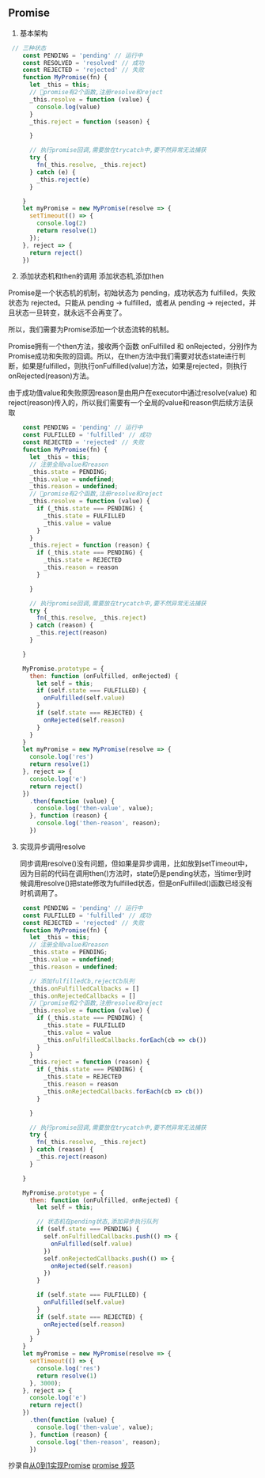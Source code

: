 ## Promise
1. 基本架构
```js
 // 三种状态
    const PENDING = 'pending' // 运行中
    const RESOLVED = 'resolved' // 成功
    const REJECTED = 'rejected' // 失败
    function MyPromise(fn) {
      let _this = this;
      // promise有2个函数,注册resolve和reject
      _this.resolve = function (value) {
        console.log(value)
      }
      _this.reject = function (season) {

      }

      // 执行promise回调,需要放在trycatch中,要不然异常无法捕获
      try {
        fn(_this.resolve, _this.reject)
      } catch (e) {
        _this.reject(e)
      }

    }
    let myPromise = new MyPromise(resolve => {
      setTimeout(() => {
        console.log(2)
        return resolve(1)
      });
    }, reject => {
      return reject()
    })
```

2. 添加状态机和then的调用
  添加状态机,添加then

  Promise是一个状态机的机制，初始状态为 pending，成功状态为 fulfilled，失败状态为 rejected。只能从 pending -> fulfilled，或者从 pending -> rejected，并且状态一旦转变，就永远不会再变了。
    
  所以，我们需要为Promise添加一个状态流转的机制。

  Promise拥有一个then方法，接收两个函数 onFulfilled 和 onRejected，分别作为Promise成功和失败的回调。所以，在then方法中我们需要对状态state进行判断，如果是fulfilled，则执行onFulfilled(value)方法，如果是rejected，则执行onRejected(reason)方法。
    
  由于成功值value和失败原因reason是由用户在executor中通过resolve(value) 和 reject(reason)传入的，所以我们需要有一个全局的value和reason供后续方法获取
```js
    const PENDING = 'pending' // 运行中
    const FULFILLED = 'fulfilled' // 成功
    const REJECTED = 'rejected' // 失败
    function MyPromise(fn) {
      let _this = this;
      // 注册全局value和reason
      _this.state = PENDING;
      _this.value = undefined;
      _this.reason = undefined;
      // promise有2个函数,注册resolve和reject
      _this.resolve = function (value) {
        if (_this.state === PENDING) {
          _this.state = FULFILLED
          _this.value = value
        }
      }
      _this.reject = function (reason) {
        if (_this.state === PENDING) {
          _this.state = REJECTED
          _this.reason = reason
        }

      }

      // 执行promise回调,需要放在trycatch中,要不然异常无法捕获
      try {
        fn(_this.resolve, _this.reject)
      } catch (reason) {
        _this.reject(reason)
      }

    }

    MyPromise.prototype = {
      then: function (onFulfilled, onRejected) {
        let self = this;
        if (self.state === FULFILLED) {
          onFulfilled(self.value)
        }
        if (self.state === REJECTED) {
          onRejected(self.reason)
        }
      }
    }
    let myPromise = new MyPromise(resolve => {
      console.log('res')
      return resolve(1)
    }, reject => {
      console.log('e')
      return reject()
    })
      .then(function (value) {
        console.log('then-value', value);
      }, function (reason) {
        console.log('then-reason', reason);
      })
```

3.  实现异步调用resolve

    同步调用resolve()没有问题，但如果是异步调用，比如放到setTimeout中，因为目前的代码在调用then()方法时，state仍是pending状态，当timer到时候调用resolve()把state修改为fulfilled状态，但是onFulfilled()函数已经没有时机调用了。
```js
    const PENDING = 'pending' // 运行中
    const FULFILLED = 'fulfilled' // 成功
    const REJECTED = 'rejected' // 失败
    function MyPromise(fn) {
      let _this = this;
      // 注册全局value和reason
      _this.state = PENDING;
      _this.value = undefined;
      _this.reason = undefined;

      // 添加fulfilledCb,rejectCb队列
      _this.onFulfilledCallbacks = []
      _this.onRejectedCallbacks = []
      // promise有2个函数,注册resolve和reject
      _this.resolve = function (value) {
        if (_this.state === PENDING) {
          _this.state = FULFILLED
          _this.value = value
          _this.onFulfilledCallbacks.forEach(cb => cb())
        }
      }
      _this.reject = function (reason) {
        if (_this.state === PENDING) {
          _this.state = REJECTED
          _this.reason = reason
          _this.onRejectedCallbacks.forEach(cb => cb())
        }

      }

      // 执行promise回调,需要放在trycatch中,要不然异常无法捕获
      try {
        fn(_this.resolve, _this.reject)
      } catch (reason) {
        _this.reject(reason)
      }

    }

    MyPromise.prototype = {
      then: function (onFulfilled, onRejected) {
        let self = this;

        // 状态机在pending状态,添加异步执行队列
        if (self.state === PENDING) {
          self.onFulfilledCallbacks.push(() => {
            onFulfilled(self.value)
          })
          self.onRejectedCallbacks.push(() => {
            onRejected(self.reason)
          })
        }

        if (self.state === FULFILLED) {
          onFulfilled(self.value)
        }
        if (self.state === REJECTED) {
          onRejected(self.reason)
        }
      }
    }
    let myPromise = new MyPromise(resolve => {
      setTimeout(() => {
        console.log('res')
        return resolve(1)
      }, 3000);
    }, reject => {
      console.log('e')
      return reject()
    })
      .then(function (value) {
        console.log('then-value', value);
      }, function (reason) {
        console.log('then-reason', reason);
      })
```


抄录自[从0到1实现Promise](https://segmentfault.com/a/1190000016550260)
[promise 规范](https://promisesaplus.com/)
